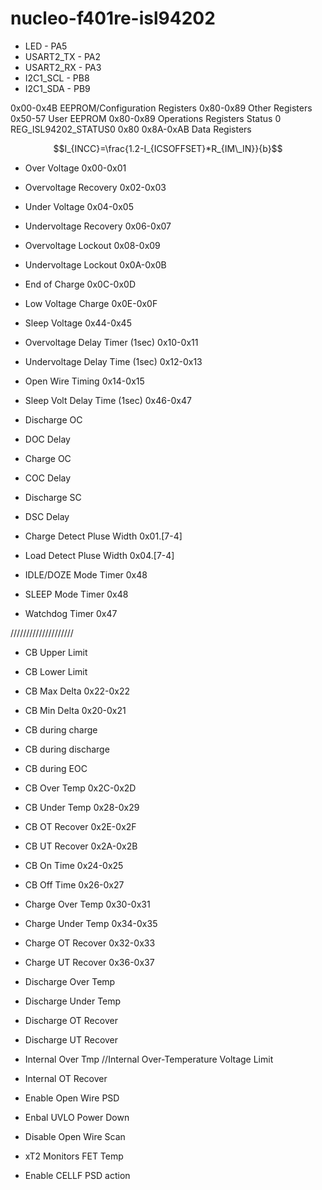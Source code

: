 # nucleo-f401re-isl94202
- LED - PA5
- USART2_TX - PA2
- USART2_RX - PA3
- I2C1_SCL - PB8
- I2C1_SDA - PB9

0x00-0x4B EEPROM/Configuration Registers
0x80-0x89 Other Registers
    0x50-57 User EEPROM
0x80-0x89 Operations Registers
Status 0
REG_ISL94202_STATUS0 0x80
0x8A-0xAB Data Registers

$$I_{INCC}=\frac{1.2-I_{ICSOFFSET}*R_{IM\_IN}}{b}$$

- Over Voltage
    0x00-0x01
- Overvoltage Recovery
    0x02-0x03
- Under Voltage
    0x04-0x05
- Undervoltage Recovery
    0x06-0x07
- Overvoltage Lockout
    0x08-0x09
- Undervoltage Lockout
    0x0A-0x0B
- End of Charge
    0x0C-0x0D
- Low Voltage Charge
    0x0E-0x0F
- Sleep Voltage
    0x44-0x45
- Overvoltage Delay Timer (1sec)
    0x10-0x11
- Undervoltage Delay Time (1sec)
    0x12-0x13
- Open Wire Timing
    0x14-0x15
- Sleep Volt Delay Time (1sec)
    0x46-0x47

- Discharge OC
- DOC Delay
- Charge OC
- COC Delay
- Discharge SC
- DSC Delay
- Charge Detect Pluse Width
    0x01.[7-4]
- Load Detect Pluse Width
    0x04.[7-4]

- IDLE/DOZE Mode Timer
    0x48
- SLEEP Mode Timer
    0x48
- Watchdog Timer
    0x47

////////////////////
- CB Upper Limit
- CB Lower Limit
- CB Max Delta
    0x22-0x22
- CB Min Delta
    0x20-0x21

- CB during charge
- CB during discharge
- CB during EOC

- CB Over Temp
    0x2C-0x2D
- CB Under Temp
    0x28-0x29
- CB OT Recover
    0x2E-0x2F
- CB UT Recover
    0x2A-0x2B
- CB On Time
    0x24-0x25
- CB Off Time
    0x26-0x27

- Charge Over Temp
    0x30-0x31
- Charge Under Temp
    0x34-0x35
- Charge OT Recover
    0x32-0x33
- Charge UT Recover
    0x36-0x37
- Discharge Over Temp
- Discharge Under Temp
- Discharge OT Recover
- Discharge UT Recover
- Internal Over Tmp  //Internal Over-Temperature Voltage Limit
- Internal OT Recover

- Enable Open Wire PSD
- Enbal UVLO Power Down
- Disable Open Wire Scan
- xT2 Monitors FET Temp
- Enable CELLF PSD action